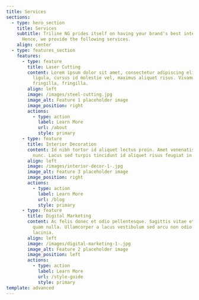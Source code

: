 ```yaml
---
title: Services
sections:
  - type: hero_section
    title: Services
    subtitle: Triline NG prides itself on having your brand's best interest at mind.
      Hence, we provide the following services.
    align: center
  - type: features_section
    features:
      - type: feature
        title: Laser Cutting
        content: Lorem ipsum dolor sit amet, consectetur adipiscing elit. Donec nisl
          ligula, cursus id molestie vel, maximus aliquet risus. Vivamus in nibh
          fringilla, fringilla.
        align: left
        image: /images/steel-cutting.jpg
        image_alt: Feature 1 placeholder image
        image_position: right
        actions:
          - type: action
            label: Learn More
            url: /about
            style: primary
      - type: feature
        title: Interior Decoration
        content: Id nibh tortor id aliquet lectus proin. Amet venenatis urna cursus eget
          nunc. Lacus sed turpis tincidunt id aliquet risus feugiat in ante.
        align: left
        image: /images/interior-decor-1-.jpg
        image_alt: Feature 3 placeholder image
        image_position: right
        actions:
          - type: action
            label: Learn More
            url: /blog
            style: primary
      - type: feature
        title: Digital Marketing
        content: Ac felis donec et odio pellentesque. Sagittis vitae et leo duis ut diam
          quam nulla. Ullamcorper a lacus vestibulum sed arcu non odio euismod
          lacinia.
        align: left
        image: /images/digital-marketing-1-.jpg
        image_alt: Feature 2 placeholder image
        image_position: left
        actions:
          - type: action
            label: Learn More
            url: /style-guide
            style: primary
template: advanced
---
```

